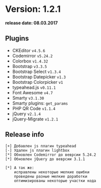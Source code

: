 Version: 1.2.1
========================
**release date:	08.03.2017**

Plugins
-------
- CKEditor		`v4.5.6 `
- Codemirror		`v5.24.2`
- Colorbox		`v1.4.32`
- Bootstrap		`v3.3.5`
- Bootstrap Select	`v1.3.4`
- Bootstrap Datepicker	`v1.3`
- Bootstrap Colorpicker	`v1`
- typeahead.js		`v0.11.1`
- Font Awesome		`v4.7`
- Smarty		`v3.1.30`
- Smarty plugins:	`get_params`
- PHP QR Code		`v1.1.4`
- jQuery		`v2.1.4`
- jQuery-Migrate	`v1.2.1`


Release info
------------
	[+]	Добавлен js плагин typeahead
	[-]	Удален js плагин lightbox
	[*]	Обновлен Codemirror до веврсии 5.24.2
	[*]	Обновлен jQuery до веврсии 3.1.1

	[*]	А так же:
		исправлены некоторые мелкие ошибки
		проведены разные мелкие доработки
		оптимизированы некоторые участки кода

